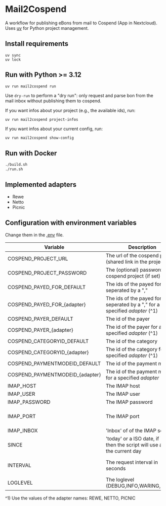# Mail2Cospend

A workflow for publishing eBons from mail to Cospend (App in Nextcloud).
Uses [uv](https://github.com/astral-sh/uv) for Python project management.

## Install requirements

```shell
uv sync
uv lock
```

## Run with Python >= 3.12

```bash
uv run mail2cospend run
```

Use `dry-run` to perform a "dry run": only request and parse bon from the mail inbox without publishing them to cospend.

If you want infos about your project (e.g., the available ids), run:

```
uv run mail2cospend project-infos
```

If you want infos about your current config, run:

```
uv run mail2cospend show-config
```

## Run with Docker

```bash
./build.sh
./run.sh
```

## Implemented adapters

- Rewe
- Netto
- Picnic

## Configuration with environment variables

Change them in the [.env](.env) file.

| Variable                        | Description                                                                        | Type               |
|---------------------------------|------------------------------------------------------------------------------------|--------------------|
| COSPEND_PROJECT_URL             | The url of the cospend project (shared link in the project)                        | string             |
| COSPEND_PROJECT_PASSWORD        | The (optional) password of the cospend project (if set)                            | string             |
| COSPEND_PAYED_FOR_DEFAULT       | The ids of the payed for users, seperated by a ","                                 | string             |
| COSPEND_PAYED_FOR_{adapter}     | The ids of the payed for users, seperated by a "," for a specified *adapter* (^1)  | string             |
| COSPEND_PAYER_DEFAULT           | The id of the payer                                                                | string             |
| COSPEND_PAYER_{adapter}         | The id of the payer for a specified *adapter* (^1)                                 | string             |
| COSPEND_CATEGORYID_DEFAULT      | The id of the category                                                             | string             |
| COSPEND_CATEGORYID_{adapter}    | The id of the category for a specified *adapter* (^1)                              | string             |
| COSPEND_PAYMENTMODEID_DEFAULT   | The id of the payment mode                                                         | string             |
| COSPEND_PAYMENTMODEID_{adapter} | The id of the payment mode for a specified *adapter* (^1)                          | string             |
| IMAP_HOST                       | The IMAP host                                                                      | string             |
| IMAP_USER                       | The IMAP user                                                                      | string             |
| IMAP_PASSWORD                   | The IMAP password                                                                  | string             |
| IMAP_PORT                       | The IMAP port                                                                      | int (default: 993) |
| IMAP_INBOX                      | 'Inbox' of of the IMAP server                                                      | string             |
| SINCE                           | 'today' or a ISO date, if 'today', then the script will use always the current day | str or ISO date    |
| INTERVAL                        | The request interval in seconds                                                    | int (default: 60)  |
| LOGLEVEL                        | The loglevel (DEBUG,INFO,WARING,ERROR)                                             | string             |

^1) Use the values of the adapter names: REWE, NETTO, PICNIC